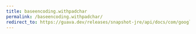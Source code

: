 ```yaml
---
title: baseencoding.withpadchar
permalink: /baseencoding.withpadchar/
redirect_to: https://guava.dev/releases/snapshot-jre/api/docs/com/google/common/io/BaseEncoding.html#withPadChar-char-
---
```


